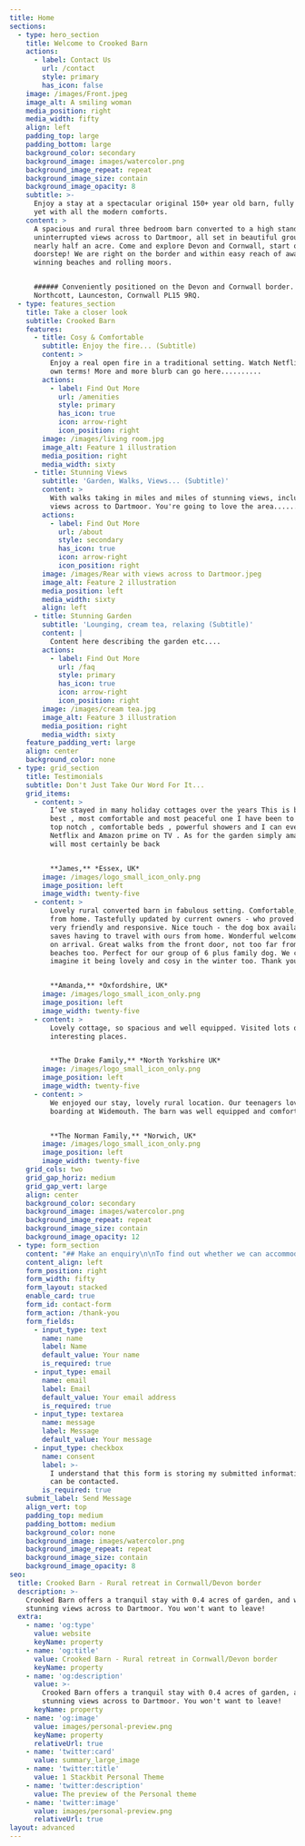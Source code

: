 ```yaml
---
title: Home
sections:
  - type: hero_section
    title: Welcome to Crooked Barn
    actions:
      - label: Contact Us
        url: /contact
        style: primary
        has_icon: false
    image: /images/Front.jpeg
    image_alt: A smiling woman
    media_position: right
    media_width: fifty
    align: left
    padding_top: large
    padding_bottom: large
    background_color: secondary
    background_image: images/watercolor.png
    background_image_repeat: repeat
    background_image_size: contain
    background_image_opacity: 8
    subtitle: >-
      Enjoy a stay at a spectacular original 150+ year old barn, fully restored
      yet with all the modern comforts.
    content: >
      A spacious and rural three bedroom barn converted to a high standard with
      uninterrupted views across to Dartmoor, all set in beautiful grounds of
      nearly half an acre. Come and explore Devon and Cornwall, start on the
      doorstep! We are right on the border and within easy reach of award
      winning beaches and rolling moors.


      ###### Conveniently positioned on the Devon and Cornwall border.
      Northcott, Launceston, Cornwall PL15 9RQ.
  - type: features_section
    title: Take a closer look
    subtitle: Crooked Barn
    features:
      - title: Cosy & Comfortable
        subtitle: Enjoy the fire... (Subtitle)
        content: >
          Enjoy a real open fire in a traditional setting. Watch Netflix on your
          own terms! More and more blurb can go here..........
        actions:
          - label: Find Out More
            url: /amenities
            style: primary
            has_icon: true
            icon: arrow-right
            icon_position: right
        image: /images/living room.jpg
        image_alt: Feature 1 illustration
        media_position: right
        media_width: sixty
      - title: Stunning Views
        subtitle: 'Garden, Walks, Views... (Subtitle)'
        content: >
          With walks taking in miles and miles of stunning views, including
          views across to Dartmoor. You're going to love the area......
        actions:
          - label: Find Out More
            url: /about
            style: secondary
            has_icon: true
            icon: arrow-right
            icon_position: right
        image: /images/Rear with views across to Dartmoor.jpeg
        image_alt: Feature 2 illustration
        media_position: left
        media_width: sixty
        align: left
      - title: Stunning Garden
        subtitle: 'Lounging, cream tea, relaxing (Subtitle)'
        content: |
          Content here describing the garden etc....
        actions:
          - label: Find Out More
            url: /faq
            style: primary
            has_icon: true
            icon: arrow-right
            icon_position: right
        image: /images/cream tea.jpg
        image_alt: Feature 3 illustration
        media_position: right
        media_width: sixty
    feature_padding_vert: large
    align: center
    background_color: none
  - type: grid_section
    title: Testimonials
    subtitle: Don't Just Take Our Word For It...
    grid_items:
      - content: >
          I’ve stayed in many holiday cottages over the years This is by far the
          best , most comfortable and most peaceful one I have been to . WiFi is
          top notch , comfortable beds , powerful showers and I can even get
          Netflix and Amazon prime on TV . As for the garden simply amazing . I
          will most certainly be back


          **James,** *Essex, UK*
        image: /images/logo_small_icon_only.png
        image_position: left
        image_width: twenty-five
      - content: >
          Lovely rural converted barn in fabulous setting. Comfortable, home
          from home. Tastefully updated by current owners - who proved to be
          very friendly and responsive. Nice touch - the dog box availability,
          saves having to travel with ours from home. Wonderful welcome hamper
          on arrival. Great walks from the front door, not too far from fabulous
          beaches too. Perfect for our group of 6 plus family dog. We could
          imagine it being lovely and cosy in the winter too. Thank you!


          **Amanda,** *Oxfordshire, UK*
        image: /images/logo_small_icon_only.png
        image_position: left
        image_width: twenty-five
      - content: >
          Lovely cottage, so spacious and well equipped. Visited lots of
          interesting places.


          **The Drake Family,** *North Yorkshire UK*
        image: /images/logo_small_icon_only.png
        image_position: left
        image_width: twenty-five
      - content: >
          We enjoyed our stay, lovely rural location. Our teenagers loved body
          boarding at Widemouth. The barn was well equipped and comfortable.


          **The Norman Family,** *Norwich, UK*
        image: /images/logo_small_icon_only.png
        image_position: left
        image_width: twenty-five
    grid_cols: two
    grid_gap_horiz: medium
    grid_gap_vert: large
    align: center
    background_color: secondary
    background_image: images/watercolor.png
    background_image_repeat: repeat
    background_image_size: contain
    background_image_opacity: 12
  - type: form_section
    content: "## Make an enquiry\n\nTo find out whether we can accommodate your stay, please contact us using the form below.\n\n\n\n## Where we are\n\nNorthcott, Launceston,\r\nCornwall PL15 9RQ\n"
    content_align: left
    form_position: right
    form_width: fifty
    form_layout: stacked
    enable_card: true
    form_id: contact-form
    form_action: /thank-you
    form_fields:
      - input_type: text
        name: name
        label: Name
        default_value: Your name
        is_required: true
      - input_type: email
        name: email
        label: Email
        default_value: Your email address
        is_required: true
      - input_type: textarea
        name: message
        label: Message
        default_value: Your message
      - input_type: checkbox
        name: consent
        label: >-
          I understand that this form is storing my submitted information so I
          can be contacted.
        is_required: true
    submit_label: Send Message
    align_vert: top
    padding_top: medium
    padding_bottom: medium
    background_color: none
    background_image: images/watercolor.png
    background_image_repeat: repeat
    background_image_size: contain
    background_image_opacity: 8
seo:
  title: Crooked Barn - Rural retreat in Cornwall/Devon border
  description: >-
    Crooked Barn offers a tranquil stay with 0.4 acres of garden, and with
    stunning views across to Dartmoor. You won't want to leave!
  extra:
    - name: 'og:type'
      value: website
      keyName: property
    - name: 'og:title'
      value: Crooked Barn - Rural retreat in Cornwall/Devon border
      keyName: property
    - name: 'og:description'
      value: >-
        Crooked Barn offers a tranquil stay with 0.4 acres of garden, and with
        stunning views across to Dartmoor. You won't want to leave!
      keyName: property
    - name: 'og:image'
      value: images/personal-preview.png
      keyName: property
      relativeUrl: true
    - name: 'twitter:card'
      value: summary_large_image
    - name: 'twitter:title'
      value: 1 Stackbit Personal Theme
    - name: 'twitter:description'
      value: The preview of the Personal theme
    - name: 'twitter:image'
      value: images/personal-preview.png
      relativeUrl: true
layout: advanced
---
```

